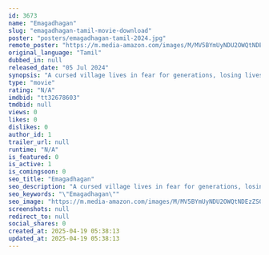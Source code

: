 ```yaml
---
id: 3673
name: "Emagadhagan"
slug: "emagadhagan-tamil-movie-download"
poster: "posters/emagadhagan-tamil-2024.jpg"
remote_poster: "https://m.media-amazon.com/images/M/MV5BYmUyNDU2OWQtNDEzZS00YTk1LTgyZGUtZTI0NWYxNTc0YzYyXkEyXkFqcGc@._V1_SX300.jpg"
original_language: "Tamil"
dubbed_in: null
released_date: "05 Jul 2024"
synopsis: "A cursed village lives in fear for generations, losing lives and property. They uncover the enigma behind the curse, breaking it and reclaiming their lives and rights."
type: "movie"
rating: "N/A"
imdbid: "tt32678603"
tmdbid: null
views: 0
likes: 0
dislikes: 0
author_id: 1
trailer_url: null
runtime: "N/A"
is_featured: 0
is_active: 1
is_comingsoon: 0
seo_title: "Emagadhagan"
seo_description: "A cursed village lives in fear for generations, losing lives and property. They uncover the enigma behind the curse, breaking it and reclaiming their lives and rights."
seo_keywords: "\"Emagadhagan\""
seo_image: "https://m.media-amazon.com/images/M/MV5BYmUyNDU2OWQtNDEzZS00YTk1LTgyZGUtZTI0NWYxNTc0YzYyXkEyXkFqcGc@._V1_SX300.jpg"
screenshots: null
redirect_to: null
social_shares: 0
created_at: 2025-04-19 05:38:13
updated_at: 2025-04-19 05:38:13
---
```



